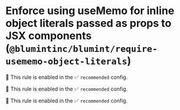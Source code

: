 # Enforce using useMemo for inline object literals passed as props to JSX components (`@blumintinc/blumint/require-usememo-object-literals`)

💼 This rule is enabled in the ✅ `recommended` config.

<!-- end auto-generated rule header -->

💼 This rule is enabled in the ✅ `recommended` config.

<!-- end auto-generated rule header -->

💼 This rule is enabled in the ✅ `recommended` config.

<!-- end auto-generated rule header -->
